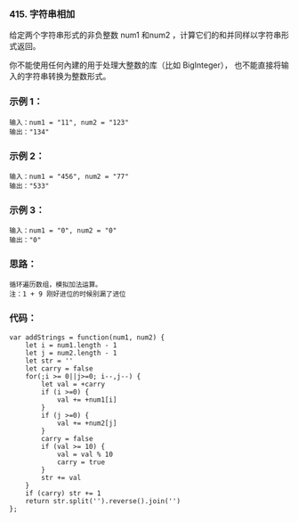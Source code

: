 ### 415. 字符串相加
给定两个字符串形式的非负整数 num1 和num2 ，计算它们的和并同样以字符串形式返回。

你不能使用任何內建的用于处理大整数的库（比如 BigInteger）， 也不能直接将输入的字符串转换为整数形式。

### 示例 1：
    输入：num1 = "11", num2 = "123"
    输出："134"

### 示例 2：
    输入：num1 = "456", num2 = "77"
    输出："533"

### 示例 3：
    输入：num1 = "0", num2 = "0"
    输出："0"

### 思路：
    循环遍历数组，模拟加法运算。
    注：1 + 9 刚好进位的时候别漏了进位

### 代码：
    var addStrings = function(num1, num2) {
        let i = num1.length - 1
        let j = num2.length - 1
        let str = ''
        let carry = false
        for(;i >= 0||j>=0; i--,j--) {
            let val = +carry
            if (i >=0) {
                val += +num1[i]
            }
            if (j >=0) {
                val += +num2[j]
            }
            carry = false
            if (val >= 10) {
                val = val % 10
                carry = true
            }
            str += val
        }
        if (carry) str += 1
        return str.split('').reverse().join('')
    };
